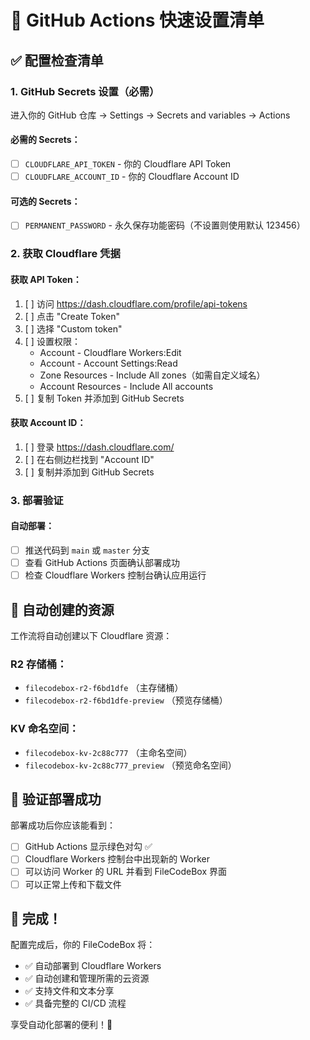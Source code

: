 # 🚀 GitHub Actions 快速设置清单

## ✅ 配置检查清单

### 1. GitHub Secrets 设置（必需）
进入你的 GitHub 仓库 → Settings → Secrets and variables → Actions

#### 必需的 Secrets：
- [ ] `CLOUDFLARE_API_TOKEN` - 你的 Cloudflare API Token
- [ ] `CLOUDFLARE_ACCOUNT_ID` - 你的 Cloudflare Account ID

#### 可选的 Secrets：
- [ ] `PERMANENT_PASSWORD` - 永久保存功能密码（不设置则使用默认 123456）

### 2. 获取 Cloudflare 凭据

#### 获取 API Token：
1. [ ] 访问 https://dash.cloudflare.com/profile/api-tokens
2. [ ] 点击 "Create Token"
3. [ ] 选择 "Custom token"
4. [ ] 设置权限：
   - Account - Cloudflare Workers:Edit
   - Account - Account Settings:Read
   - Zone Resources - Include All zones（如需自定义域名）
   - Account Resources - Include All accounts
5. [ ] 复制 Token 并添加到 GitHub Secrets

#### 获取 Account ID：
1. [ ] 登录 https://dash.cloudflare.com/
2. [ ] 在右侧边栏找到 "Account ID"
3. [ ] 复制并添加到 GitHub Secrets

### 3. 部署验证

#### 自动部署：
- [ ] 推送代码到 `main` 或 `master` 分支
- [ ] 查看 GitHub Actions 页面确认部署成功
- [ ] 检查 Cloudflare Workers 控制台确认应用运行

## 🎯 自动创建的资源

工作流将自动创建以下 Cloudflare 资源：

### R2 存储桶：
- `filecodebox-r2-f6bd1dfe` （主存储桶）
- `filecodebox-r2-f6bd1dfe-preview` （预览存储桶）

### KV 命名空间：
- `filecodebox-kv-2c88c777` （主命名空间）
- `filecodebox-kv-2c88c777_preview` （预览命名空间）

## 📱 验证部署成功

部署成功后你应该能看到：
- [ ] GitHub Actions 显示绿色对勾 ✅
- [ ] Cloudflare Workers 控制台中出现新的 Worker
- [ ] 可以访问 Worker 的 URL 并看到 FileCodeBox 界面
- [ ] 可以正常上传和下载文件

## 🎉 完成！

配置完成后，你的 FileCodeBox 将：
- ✅ 自动部署到 Cloudflare Workers
- ✅ 自动创建和管理所需的云资源
- ✅ 支持文件和文本分享
- ✅ 具备完整的 CI/CD 流程

享受自动化部署的便利！🚀